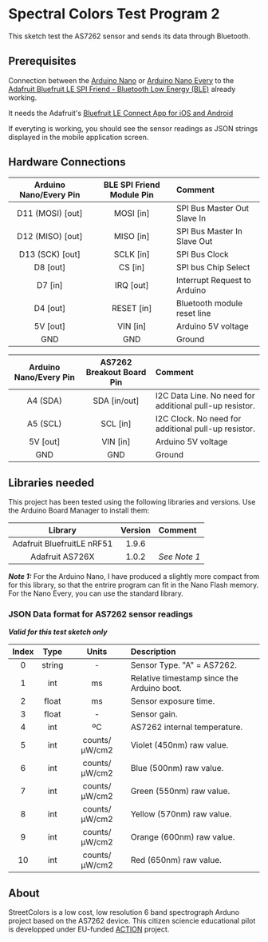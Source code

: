 # Spectral Colors Test Program 2

This sketch test the AS7262 sensor and sends its data through Bluetooth. 

## Prerequisites
Connection between the [Arduino Nano](https://store.arduino.cc/arduino-nano) or [Arduino Nano Every](https://store.arduino.cc/nano-every) to the [Adafruit Bluefruit LE SPI Friend - Bluetooth Low Energy (BLE)](https://www.adafruit.com/product/2633) already working.

It needs the Adafruit's [Bluefruit LE Connect App for iOS and Android](https://learn.adafruit.com/bluefruit-le-connect)

If everyting is working, you should see the sensor readings as JSON strings displayed in the mobile application screen.

## Hardware Connections

| Arduino Nano/Every Pin |  BLE SPI Friend Module Pin | Comment                      |
|:----------------------:|:--------------------------:|:-----------------------------|
| D11 (MOSI) [out]       | MOSI [in]                  | SPI Bus Master Out Slave In  |
| D12 (MISO) [out]       | MISO [in]                  | SPI Bus Master In Slave Out  |
| D13 (SCK)  [out]       | SCLK [in]                  | SPI Bus Clock                |
| D8         [out]       | CS   [in]                  | SPI bus Chip Select          |
| D7         [in]        | IRQ  [out]                 | Interrupt Request to Arduino |
| D4         [out]       | RESET [in]                 | Bluetooth module reset line  |
| 5V         [out]       | VIN   [in]                 | Arduino 5V voltage           |
| GND                    | GND                        | Ground                       |


| Arduino Nano/Every Pin |  AS7262 Breakout Board Pin | Comment                                                 |
|:----------------------:|:--------------------------:|:--------------------------------------------------------|
| A4 (SDA)               | SDA [in/out]               | I2C Data Line. No need for additional pull-up resistor. |
| A5 (SCL)               | SCL [in]                   | I2C Clock.  No need for additional pull-up resistor.    |
| 5V         [out]       | VIN   [in]                 | Arduino 5V voltage                                      |
| GND                    | GND                        | Ground                                                  |


## Libraries needed

This project has been tested using the following libraries and versions. 
Use the Arduino Board Manager to install them:

| Library                            | Version | Comment
|:----------------------------------:|:-------:|:--------------------------|
| Adafruit BluefruitLE nRF51         |  1.9.6  |                           |
| Adafruit AS726X                    |  1.0.2  | *See Note 1*              |


***Note 1:*** For the Arduino Nano, I have produced a slightly more compact from for this library, so that the entrire program can fit in the Nano Flash memory. For the Nano Every, you can use the standard 
library.


### JSON Data format for AS7262 sensor readings

***Valid for this test sketch only***

| Index |  Type  | Units | Description                                  |
|:-----:|:------:|:-----:|:---------------------------------------------|
| 0     | string |   -   | Sensor Type. "A" = AS7262. |
| 1     | int    |   ms  | Relative timestamp since the Arduino boot. |
| 2     | float  |   ms  | Sensor exposure time. | 
| 3     | float  |   -   | Sensor gain. |
| 4     | int    |  ºC   | AS7262 internal temperature. |
| 5     | int    | counts/μW/cm2 | Violet (450nm) raw value. |
| 6     | int    | counts/μW/cm2 | Blue (500nm) raw value. |
| 7     | int    | counts/μW/cm2 | Green (550nm) raw value. |
| 8     | int    | counts/μW/cm2 | Yellow (570nm) raw value. |
| 9     | int    | counts/μW/cm2 | Orange (600nm) raw value. |
| 10    | int    | counts/μW/cm2 | Red (650nm) raw value. |

## About

StreetColors is a low cost, low resolution 6 band spectrograph Arduno project based on the AS7262 device.
This citizen sciencie educational pilot is developped under EU-funded [ACTION](https://actionproject.eu/) project.

